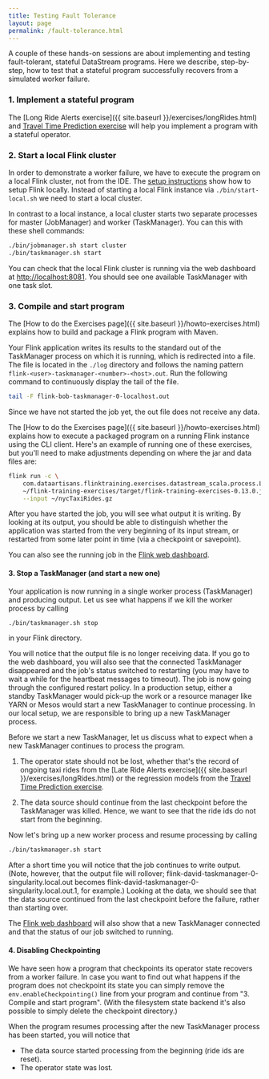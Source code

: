 ```yaml
---
title: Testing Fault Tolerance
layout: page
permalink: /fault-tolerance.html
---
```


A couple of these hands-on sessions are about implementing and testing fault-tolerant, stateful DataStream programs.
Here we describe, step-by-step, how to test that a stateful program successfully recovers from a simulated worker failure.

### 1. Implement a stateful program

The [Long Ride Alerts exercise]({{ site.baseurl }}/exercises/longRides.html) and [Travel Time Prediction exercise]( {{site.baseurl}}/exercises/timePrediction.html) will help you implement a program with a stateful operator.

### 2. Start a local Flink cluster

In order to demonstrate a worker failure, we have to execute the program on a local Flink cluster, not from the IDE. The [setup instructions]({{site.baseurl}}/devEnvSetup.html) show how to setup Flink locally. Instead of starting a local Flink instance via `./bin/start-local.sh` we need to start a local cluster.

 In contrast to a local instance, a local cluster starts two separate processes for master (JobManager) and worker (TaskManager). You can this with these shell commands:

~~~bash
./bin/jobmanager.sh start cluster
./bin/taskmanager.sh start
~~~

 You can check that the local Flink cluster is running via the web dashboard at [http://localhost:8081](http://localhost:8081). You should see one available TaskManager with one task slot.

### 3. Compile and start program

The [How to do the Exercises page]({{ site.baseurl }}/howto-exercises.html) explains how to build and package a Flink program with Maven.

Your Flink application writes its results to the standard out of the TaskManager process on which it is running, which is redirected into a file. The file is located in the `./log` directory and follows the naming pattern `flink-<user>-taskmanager-<number>-<host>.out`. Run the following command to continuously display the tail of the file.

~~~bash
tail -F flink-bob-taskmanager-0-localhost.out
~~~~

Since we have not started the job yet, the out file does not receive any data.

The [How to do the Exercises page]({{ site.baseurl }}/howto-exercises.html) explains how to execute a packaged program on a running Flink instance using the CLI client. Here's an example of running one of these exercises, but you'll need to make adjustments depending on where the jar and data files are:

~~~bash
flink run -c \  
    com.dataartisans.flinktraining.exercises.datastream_scala.process.LongRides \
    ~/flink-training-exercises/target/flink-training-exercises-0.13.0.jar \
    --input ~/nycTaxiRides.gz
~~~

After you have started the job, you will see what output it is writing. By looking at its output, you should be able to distinguish whether the application was started from the very beginning of its input stream, or restarted from some later point in time (via a checkpoint or savepoint).

You can also see the running job in the [Flink web dashboard](http://localhost:8081).

#### 3. Stop a TaskManager (and start a new one)

Your application is now running in a single worker process (TaskManager) and producing output. Let us see what happens if we kill the worker process by calling

~~~bash
./bin/taskmanager.sh stop
~~~

in your Flink directory.

You will notice that the output file is no longer receiving data. If you go to the web dashboard, you will also see that the connected TaskManager disappeared and the job's status switched to restarting (you may have to wait a while for the heartbeat messages to timeout). The job is now going through the configured restart policy. In a production setup, either a standby TaskManager would pick-up the work or a resource manager like YARN or Mesos would start a new TaskManager to continue processing. In our local setup, we are responsible to bring up a new TaskManager process.

Before we start a new TaskManager, let us discuss what to expect when a new TaskManager continues to process the program.

1. The operator state should not be lost, whether that's the record of ongoing taxi rides from the [Late Ride Alerts exercise]({{ site.baseurl }}/exercises/longRides.html) or the regression models from the [Travel Time Prediction exercise]({{site.baseurl}}/exercises/timePrediction.html).

2. The data source should continue from the last checkpoint before the TaskManager was killed. Hence, we want to see that the ride ids do not start from the beginning.

Now let's bring up a new worker process and resume processing by calling

~~~bash
./bin/taskmanager.sh start
~~~

After a short time you will notice that the job continues to write output. (Note, however, that the output file will rollover; flink-david-taskmanager-0-singularity.local.out becomes flink-david-taskmanager-0-singularity.local.out.1, for example.) Looking at the data, we should see that the data source continued from the last checkpoint before the failure, rather than starting over.

The [Flink web dashboard](http://localhost:8081) will also show that a new TaskManager connected and that the status of our job switched to running.

#### 4. Disabling Checkpointing

We have seen how a program that checkpoints its operator state recovers from a worker failure. In case you want to find out what happens if the program does not checkpoint its state you can simply remove the `env.enableCheckpointing()` line from your program and continue from "3. Compile and start program". (With the filesystem state backend it's also possible to simply delete the checkpoint directory.)

When the program resumes processing after the new TaskManager process has been started, you will notice that

* The data source started processing from the beginning (ride ids are reset).
* The operator state was lost.
